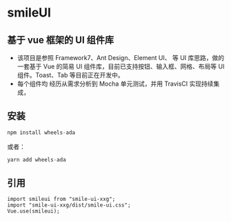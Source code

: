 # smileUI

## 基于 vue 框架的 UI 组件库

-   该项目是参照 Framework7、Ant Design、Element UI、 等 UI 库思路，做的一套基于 Vue 的简易 UI 组件库，目前已支持按钮、输入框、网格、布局等 UI 组件。Toast、Tab 等目前正在开发中。
-   每个组件均 经历从需求分析到 Mocha 单元测试，并用 TravisCI 实现持续集成，

## 安装

```js
npm install wheels-ada
```

或者：

```js
yarn add wheels-ada
```

## 引用

```
import smileui from "smile-ui-xxg";
import "smile-ui-xxg/dist/smile-ui.css";
Vue.use(smileui);
```
